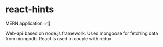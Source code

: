 # react-hints
MERN application ✅📅

Web-api based on node.js framework. Used mongoose for fetching data from mongodb. React is used in couple with redux
